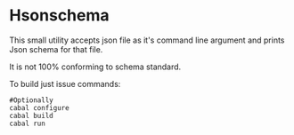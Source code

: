 # Hsonschema

This small utility accepts json file as it's command line argument and prints Json schema for that file.

It is not 100% conforming to schema standard.

To build just issue commands:

```shell
#Optionally
cabal configure
cabal build
cabal run
```
